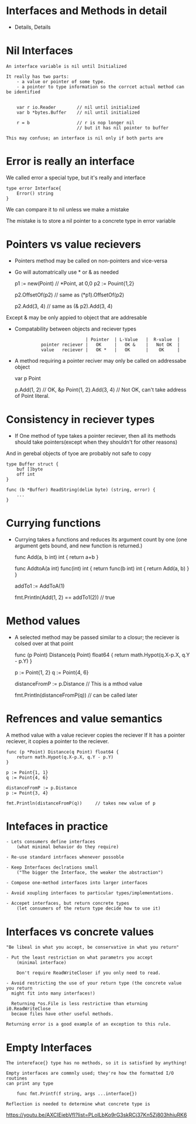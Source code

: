 # Interfaces and Methods in detail

- Details, Details

# Nil Interfaces

    An interface variable is nil until Initialized

    It really has two parts:
        - a value or pointer of some type.
        - a pointer to type information so the corrcet actual method can be identified


        var r io.Reader        // nil until initialized
        var b *bytes.Buffer    // nil until initialized

        r = b                  // r is nop longer nil
                               // but it has nil pointer to buffer
    
    This may confuse; an interface is nil only if both parts are

# Error is really an interface

We called error a special type, but it's really and interface

    type error Interface{
        Error() string
    }

We can compare it to nil unless we make a mistake

The mistake is to store a nil pointer to a concrete type in error variable

# Pointers vs value recievers

- Pointers method may be called on non-pointers and vice-versa

 - Go will automatrically use * or & as needed

    p1 := new(Point)        // *Point, at 0,0
    p2 := Pouint{1,2}

    p2.OffsetOf(p2)         // same as (*p1).OffsetOf(p2)

    p2.Add(3, 4)            // same as (& p2).Add(3, 4)


Except & may be only appied to object that are addresable

- Compatability between objects and reciever types

                                 | Pointer  | L-Value   |  R-value  |
                pointer reciever |   OK     |   OK &    |   Not OK  |
                value   reciever |   OK *   |   OK      |    OK     |

- A method requiring a pointer reciver may only be called on addressabe object

    var p Point

    p.Add(1, 2)             // OK, &p
    Point{1, 2}.Add(3, 4)   // Not OK, can't take address of Point literal.


# Consistency in reciever types

- If One method of type takes a pointer reciever, then all
  its methods should take pointers(except when they shouldn't for other reasons)


And in gerebal objects of tyoe are probably not safe to copy

    type Buffer struct {
        buf []byte
        off int
    }

    func (b *Buffer) ReadString(delim byte) (string, error) {
        ...
    }


# Currying functions

- Currying takes a functions and reduces its argument count by one (one argument gets bound, and new function is returned.)

    func Add(a, b int) int {
        return a+b
    }

    func AddtoA(a int) func(int) int {
        return func(b int) int {
            return Add(a, b)
        }
    }

    addTo1 := AddToA(1)

    fmt.Println(Add(1, 2) == addTo1(2)) // true

# Method values

- A selected method may be passed similar to a closur;
  the reciever is colsed over at that point


    func (p Point) Distance(q Point) float64 {
        return math.Hypot(q.X-p.X, q.Y - p.Y)
    }


    p := Point{1, 2}
    q := Point{4, 6}

    distanceFromP := p.Distance       // This is a mthod value 

    fmt.Println(distanceFromP(q))     // can be called later


# Refrences and value semantics

A method value with a value reciever copies the reciever
If It has a pointer reciever, it copies a pointer to the reciever.


    func (p *Point) Distance(q Point) float64 {
        return math.Hypot(q.X-p.X, q.Y - p.Y)
    }

    p := Point{1, 1}
    q := Point{4, 6}

    distanceFromP := p.Distance
    p := Point{3, 4}

    fmt.Println(distanceFromP(q))     // takes new value of p


# Intefaces in practice
    - Lets consumers define interfaces
        (what minimal behavior do they require)
    
    - Re-use standard intrfaces whenever possoble
    
    - Keep Interfaces declrations small
        ("The bigger the Interface, the weaker the abstraction")
    
    - Compose one-method interfaces into larger interfaces
    
    - Avoid xoupling interfaces to particular types/implementations.
    
    - Accepet interfaces, but return concrete types
        (let consumers of the return type decide how to use it)

# Interfaces vs concrete values
    "Be libeal in what you accept, be conservative in what you return"

    - Put the least restriction on what parametrs you accept
        (minimal interface)
        
        Don't require ReadWriteCloser if you only need to read.
    
    - Avoid restricting the use of your return type (the concrete value you return
      might fit into many interfaces!)

      Returning *os.File is less restrictive than eturning i0.ReadWriteClose
      becaue files have other useful methods.
    
    Returning error is a good example of an exception to this rule.

# Empty Interfaces

    The intereface{} type has no methods, so it is satisfied by anything!

    Empty interfaces are commnly used; they're how the formatted I/O routines
    can print any type

        func fmt.Printf(f string, args ...interface{})

    Reflection is needed to determine what concrete type is



https://youtu.be/AXCIEiebVfI?list=PLoILbKo9rG3skRCj37Kn5Zj803hhiuRK6